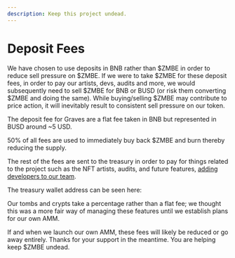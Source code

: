 ```yaml
---
description: Keep this project undead.
---
```


# Deposit Fees

We have chosen to use deposits in BNB rather than $ZMBE in order to reduce sell pressure on $ZMBE. If we were to take $ZMBE for these deposit fees, in order to pay our artists, devs, audits and more, we would subsequently need to sell $ZMBE for BNB or BUSD \(or risk them converting $ZMBE and doing the same\). While buying/selling $ZMBE may contribute to price action, it will inevitably result to consistent sell pressure on our token. 

The deposit fee for Graves are a flat fee taken in BNB but represented in BUSD around ~5 USD. 

50% of all fees are used to immediately buy back $ZMBE and burn thereby reducing the supply.

The rest of the fees are sent to the treasury in order to pay for things related to the project such as the NFT artists, audits, and future features, [adding developers to our team](../security-and-team-information/join-our-team-of-dr.-frankensteins.md). 

The treasury wallet address can be seen here: 

Our tombs and crypts take a percentage rather than a flat fee; we thought this was a more fair way of managing these features until we establish plans for our own AMM. 

If and when we launch our own AMM, these fees will likely be reduced or go away entirely. Thanks for your support in the meantime. You are helping keep $ZMBE undead.

